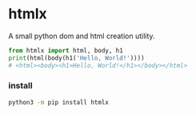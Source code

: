 # htmlx

A small python dom and html creation utility.

```python
from htmlx import html, body, h1
print(html(body(h1('Hello, World!'))))
# <html><body><h1>Hello, World!</h1></body></html>
```

### install

```bash
python3 -m pip install htmlx
```
